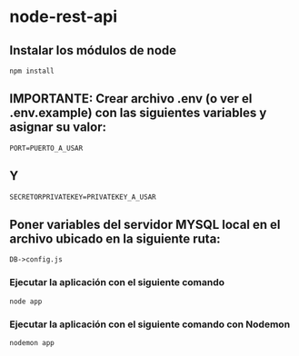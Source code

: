 # node-rest-api

## Instalar los módulos de node
```
npm install
```

## IMPORTANTE: Crear archivo .env (o ver el .env.example) con las siguientes variables y asignar su valor:
```
PORT=PUERTO_A_USAR
```

## Y
```
SECRETORPRIVATEKEY=PRIVATEKEY_A_USAR
```

## Poner variables del servidor MYSQL local en el archivo ubicado en la siguiente ruta:
```
DB->config.js
```


### Ejecutar la aplicación con el siguiente comando
```
node app 
```

### Ejecutar la aplicación con el siguiente comando con Nodemon
```
nodemon app 
```
